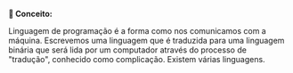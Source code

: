 
**📖 Conceito:**

Linguagem de programação é a forma como nos comunicamos com a máquina.
Escrevemos uma linguagem que é traduzida para uma linguagem binária que será lida por um computador através do processo de "tradução", conhecido como complicação.
Existem várias linguagens.
